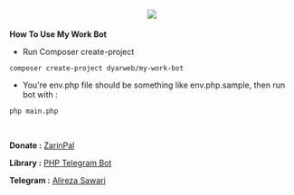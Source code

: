 <h1 align="center">
  <img src="https://camo.githubusercontent.com/c568f1b0649b81bdaaa131d2010aa0c453428cd7/687474703a2f2f7331332e7069636f66696c652e636f6d2f66696c652f383430333637303436382f312e706e67">
   <br>
</h1>

 <p>
<b>How To Use My Work Bot </b>

- Run Composer create-project

```
composer create-project dyarweb/my-work-bot
```
- You're env.php file should be something like env.php.sample, then run bot with : 
 
```
php main.php
```
<br>




<b>Donate :</b> [ZarinPal](https://zarinp.al/sawari)

<b>Library :</b> [PHP Telegram Bot](https://github.com/DyarWeb/php-telegram-bot)

<b>Telegram :</b> [Alireza Sawari](https://telegram.me/alirezasawari)

